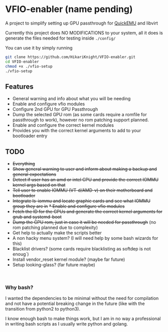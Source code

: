 # VFIO-enabler (name pending)
A project to simplify setting up GPU passthrough for [QuickEMU](https://github.com/quickemu-project/quickemu) and libvirt

Currently this project does NO MODIFICATIONS to your system, all it does is generate the files needed for testing inside `./config/`

You can use it by simply running
```bash
git clone https://github.com/HikariKnight/VFIO-enabler.git
cd VFIO-enabler
chmod +x ./vfio-setup
./vfio-setup
```

## Features
* General warning and info about what you will be needing
* Enable and configure vfio modules
* Configure 2nd GPU for GPU Passthrough
* Dump the selected GPU rom (as some cards require a romfile for passthrough to work), however no rom patching support planned.
* Enable and configure the correct kernel modules
* Provides you with the correct kernel arguments to add to your bootloader entry

## TODO
* ~~Everything~~
* ~~Show general warning to user and inform about making a backup and general expectations~~
* ~~Detect if user has an amd or intel CPU and provide the correct IOMMU kernel args based on that~~
* ~~Tell user to enable IOMMU (VT-d/AMD-v) on their motherboard and bootloader~~
* ~~Integrate ls-iommu and locate graphic cards and see what IOMMU group they are in~~
~~* Enable and configure vfio modules~~
* ~~Fetch the ID for the GPUs and generate the correct kernel arguments for grub and systemd-boot~~
* ~~Dump the GPU rom, just in case it will be needed for passthrough~~ (no rom patching planned due to complexity)
* Get help to actually make the scripts better
* A non hacky menu system? (I will need help by some bash wizards for this)
* Blacklist drivers? (some cards require blacklisting as softdep is not enoug`)
* Install vendor_reset kernel module? (maybe far future)
* Setup looking-glass? (far future maybe)

<br>

### Why bash?
I wanted the dependencies to be minimal without the need for compilation and not have a potential breaking change in the future (like with the transition from python2 to python3).

I know enough bash to make things work, but I am in no way a professional in writing bash scripts as I usually write python and golang.